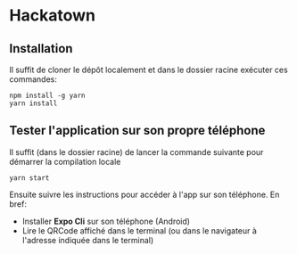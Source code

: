 # Hackatown

## Installation
Il suffit de cloner le dépôt localement et dans le dossier racine exécuter ces commandes:
```
npm install -g yarn
yarn install
```

## Tester l'application sur son propre téléphone
Il suffit (dans le dossier racine) de lancer la commande suivante pour démarrer la compilation locale
```
yarn start
```
Ensuite suivre les instructions pour accéder à l'app sur son téléphone. En bref:
* Installer __Expo Cli__ sur son téléphone (Android)
* Lire le QRCode affiché dans le terminal (ou dans le navigateur à l'adresse indiquée dans le terminal)
